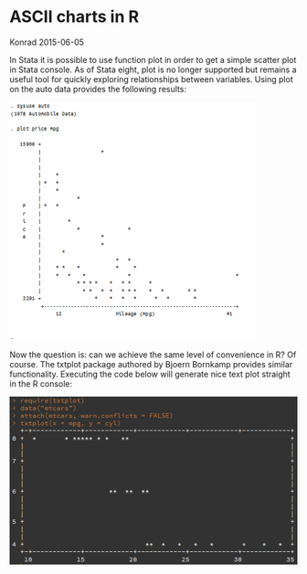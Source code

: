 # ASCII charts in R
Konrad
2015-06-05

In Stata it is possible to use function plot in order to get a simple
scatter plot in Stata console. As of Stata eight, plot is no longer
supported but remains a useful tool for quickly exploring relationships
between variables. Using plot on the auto data provides the following
results:

![Stata Textual Plot](images/stata_text_plot.png)

Now the question is: can we achieve the same level of convenience in R?
Of course. The txtplot package authored by Bjoern Bornkamp provides
similar functionality. Executing the code below will generate nice text
plot straight in the R console:

![R Textual Plot](images/r_txtplot_chart.png)
